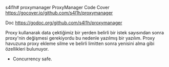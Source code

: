 s4l1h# proxymanager
ProxyManager
Code Cover https://gocover.io/github.com/s4l1h/proxymanager

Doc https://godoc.org/github.com/s4l1h/proxymanager

Proxy kullanarak data çektiğimiz bir yerden belirli bir istek sayısından sonra proxy'nin değişmesi gerekiyordu bu nedenle yazılmış bir yazılım.
Proxy havuzuna proxy ekleme silme ve belirli limitten sonra yenisini alma gibi özellikleri bulunuyor.
+ Concurrency safe.